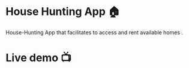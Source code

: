 # House Hunting App 🏠
House-Hunting App that facilitates to access and rent available homes .
# Live demo 📺

